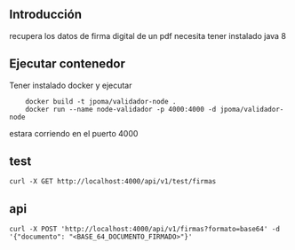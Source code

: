 ## Introducción
recupera los datos de firma digital de un pdf 
necesita tener instalado java 8
## Ejecutar contenedor
Tener instalado docker y ejecutar
```
    docker build -t jpoma/validador-node .
    docker run --name node-validador -p 4000:4000 -d jpoma/validador-node
```
estara corriendo en el puerto 4000

## test

```
curl -X GET http://localhost:4000/api/v1/test/firmas
```

## api

```
curl -X POST 'http://localhost:4000/api/v1/firmas?formato=base64' -d '{"documento": "<BASE_64_DOCUMENTO_FIRMADO>"}'
```
